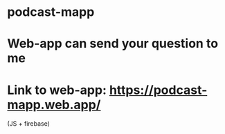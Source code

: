 # podcast-mapp
Web-app can send your question to me
===================================================
Link to web-app: https://podcast-mapp.web.app/
===================================================
(JS + firebase)

